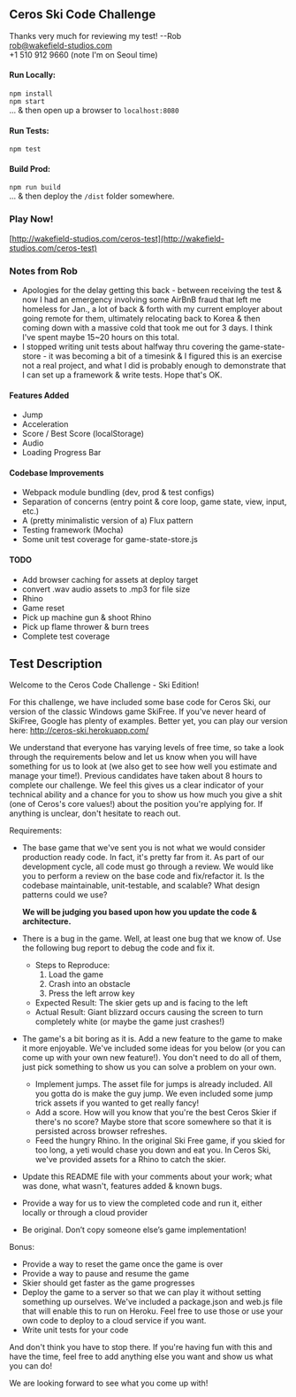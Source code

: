 ## Ceros Ski Code Challenge
Thanks very much for reviewing my test! --Rob<br />
rob@wakefield-studios.com<br />
+1 510 912 9660 (note I'm on Seoul time)<br />

#### Run Locally:
`npm install`<br />
`npm start`<br />
... & then open up a browser to `localhost:8080`

#### Run Tests:
`npm test`

#### Build Prod:
`npm run build`<br />
... & then deploy the `/dist` folder somewhere.

### Play Now!
[http://wakefield-studios.com/ceros-test](http://wakefield-studios.com/ceros-test)

### Notes from Rob
* Apologies for the delay getting this back - between receiving the test & now I had an emergency involving some AirBnB fraud that left me homeless for Jan., a lot of back & forth with my current employer about going remote for them, ultimately relocating back to Korea & then coming down with a massive cold that took me out for 3 days. I think I've spent maybe 15~20 hours on this total.
* I stopped writing unit tests about halfway thru covering the game-state-store - it was becoming a bit of a timesink & I figured this is an exercise not a real project, and what I did is probably enough to demonstrate that I can set up a framework & write tests. Hope that's OK.

#### Features Added
  * Jump
  * Acceleration
  * Score / Best Score (localStorage)
  * Audio
  * Loading Progress Bar

#### Codebase Improvements
  * Webpack module bundling (dev, prod & test configs)
  * Separation of concerns (entry point & core loop, game state, view, input, etc.)
  * A (pretty minimalistic version of a) Flux pattern
  * Testing framework (Mocha)
  * Some unit test coverage for game-state-store.js

#### TODO
  * Add browser caching for assets at deploy target
  * convert .wav audio assets to .mp3 for file size
  * Rhino
  * Game reset
  * Pick up machine gun & shoot Rhino
  * Pick up flame thrower & burn trees
  * Complete test coverage

## Test Description
Welcome to the Ceros Code Challenge - Ski Edition!

For this challenge, we have included some base code for Ceros Ski, our version of the classic Windows game SkiFree. If
you've never heard of SkiFree, Google has plenty of examples. Better yet, you can play our version here: 
http://ceros-ski.herokuapp.com/  

We understand that everyone has varying levels of free time, so take a look through the requirements below and let us 
know when you will have something for us to look at (we also get to see how well you estimate and manage your time!). 
Previous candidates have taken about 8 hours to complete our challenge. We feel this gives us a clear indicator of your
technical ability and a chance for you to show us how much you give a shit (one of Ceros's core values!) about the position
you're applying for. If anything is unclear, don't hesitate to reach out.

Requirements:
* The base game that we've sent you is not what we would consider production ready code. In fact, it's pretty far from
  it. As part of our development cycle, all code must go through a review. We would like you to perform a review
  on the base code and fix/refactor it. Is the codebase maintainable, unit-testable, and scalable? What design patterns 
  could we use? 
  
  **We will be judging you based upon how you update the code & architecture.**
* There is a bug in the game. Well, at least one bug that we know of. Use the following bug report to debug the code
  and fix it.
  * Steps to Reproduce:
    1. Load the game
    1. Crash into an obstacle
    1. Press the left arrow key
  * Expected Result: The skier gets up and is facing to the left
  * Actual Result: Giant blizzard occurs causing the screen to turn completely white (or maybe the game just crashes!)
* The game's a bit boring as it is. Add a new feature to the game to make it more enjoyable. We've included some ideas for
  you below (or you can come up with your own new feature!). You don't need to do all of them, just pick something to show 
  us you can solve a problem on your own. 
  * Implement jumps. The asset file for jumps is already included. All you gotta do is make the guy jump. We even included
      some jump trick assets if you wanted to get really fancy!
  * Add a score. How will you know that you're the best Ceros Skier if there's no score? Maybe store that score
      somewhere so that it is persisted across browser refreshes.
  * Feed the hungry Rhino. In the original Ski Free game, if you skied for too long, a yeti would chase you
      down and eat you. In Ceros Ski, we've provided assets for a Rhino to catch the skier.
* Update this README file with your comments about your work; what was done, what wasn't, features added & known bugs.
* Provide a way for us to view the completed code and run it, either locally or through a cloud provider
* Be original. Don’t copy someone else’s game implementation!

Bonus:
* Provide a way to reset the game once the game is over
* Provide a way to pause and resume the game
* Skier should get faster as the game progresses
* Deploy the game to a server so that we can play it without setting something up ourselves. We've included a 
  package.json and web.js file that will enable this to run on Heroku. Feel free to use those or use your own code to 
  deploy to a cloud service if you want.
* Write unit tests for your code

And don't think you have to stop there. If you're having fun with this and have the time, feel free to add anything else
you want and show us what you can do! 

We are looking forward to see what you come up with!
